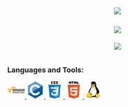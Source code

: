 <h1 align = "center"> <b>
  <img src = "https://readme-typing-svg.herokuapp.com?font=timesnewroman&size=25&color=FF1414&background=FF154E08&center=true&vCenter=true&height=70&lines=Hello+there+!!+I+am+Gokul+Sai+" >
</b></h1>
<h4 align =  "center">
  <img src = "https://readme-typing-svg.herokuapp.com?font=timesnewroman&color=000000&background=FF154E&center=true&vCenter=true&height=70&lines=Aspiring+fresher;Frontend+Developer" >
</h4> 
<h6 align = "center">
  <img src = "https://readme-typing-svg.herokuapp.com?font=timesnewroman&size=45&color=FF1414&background=FF154E08&center=true&vCenter=true&width=2000&height=75&lines=%E2%80%9CSimplicity+is+the+soul+of+efficiency.%E2%80%9D+%E2%80%93+Austin+Freeman;%E2%80%9CBefore+software+can+be+reusable+it+first+has+to+be+usable.%E2%80%9D+%E2%80%93+Ralph+Johnson;%22It's+never+too+late+to+code.%22+-+Gokul+Sai" >
  </h6>
<h3 align="left">Languages and Tools:</h3>
<p align="left"> <a href="https://aws.amazon.com" target="_blank" rel="noreferrer"> <img src="https://raw.githubusercontent.com/devicons/devicon/master/icons/amazonwebservices/amazonwebservices-original-wordmark.svg" alt="aws" width="40" height="40"/> </a> <a href="https://www.cprogramming.com/" target="_blank" rel="noreferrer"> <img src="https://raw.githubusercontent.com/devicons/devicon/master/icons/c/c-original.svg" alt="c" width="40" height="40"/> </a> <a href="https://www.w3schools.com/css/" target="_blank" rel="noreferrer"> <img src="https://raw.githubusercontent.com/devicons/devicon/master/icons/css3/css3-original-wordmark.svg" alt="css3" width="40" height="40"/> </a> <a href="https://www.w3.org/html/" target="_blank" rel="noreferrer"> <img src="https://raw.githubusercontent.com/devicons/devicon/master/icons/html5/html5-original-wordmark.svg" alt="html5" width="40" height="40"/> </a> <a href="https://www.linux.org/" target="_blank" rel="noreferrer"> <img src="https://raw.githubusercontent.com/devicons/devicon/master/icons/linux/linux-original.svg" alt="linux" width="40" height="40"/> </a> </p>
